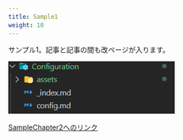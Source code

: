 ```yaml
---
title: Sample1
weight: 10
---
```


サンプル1。記事と記事の間も改ページが入ります。

![Sample1の図](assets/2021-02-28-22-29-58.png)

[SampleChapter2へのリンク](../SampleChapter2/sample1.html)
